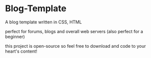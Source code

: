 # Blog-Template
A blog template written in CSS, HTML

perfect for forums, blogs and overall web servers
(also perfect for a beginner)

this project is open-source so feel free to download and code to your heart's content!
